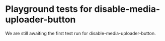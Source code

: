 # Playground tests for disable-media-uploader-button
We are still awaiting the first test run for disable-media-uploader-button.
